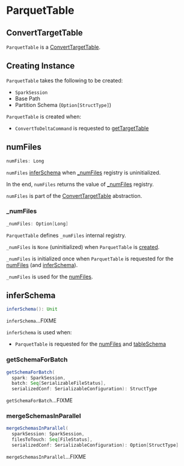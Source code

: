 # ParquetTable

## <span id="ConvertTargetTable"> ConvertTargetTable

`ParquetTable` is a [ConvertTargetTable](ConvertTargetTable.md).

## Creating Instance

`ParquetTable` takes the following to be created:

* <span id="spark"> `SparkSession`
* <span id="basePath"> Base Path
* <span id="partitionSchema"> Partition Schema (`Option[StructType]`)

`ParquetTable` is created when:

* `ConvertToDeltaCommand` is requested to [getTargetTable](ConvertToDeltaCommand.md#getTargetTable)

## <span id="numFiles"> numFiles

```scala
numFiles: Long
```

`numFiles` [inferSchema](#inferSchema) when [_numFiles](#_numFiles) registry is uninitialized.

In the end, `numFiles` returns the value of [_numFiles](#_numFiles) registry.

`numFiles` is part of the [ConvertTargetTable](ConvertTargetTable.md#numFiles) abstraction.

### <span id="_numFiles"> _numFiles

```scala
_numFiles: Option[Long]
```

`ParquetTable` defines `_numFiles` internal registry.

`_numFiles` is `None` (uninitialized) when `ParquetTable` is [created](#creating-instance).

`_numFiles` is initialized once when `ParquetTable` is requested for the [numFiles](#numFiles) (and [inferSchema](#inferSchema)).

`_numFiles` is used for the [numFiles](#numFiles).

## <span id="inferSchema"> inferSchema

```scala
inferSchema(): Unit
```

`inferSchema`...FIXME

`inferSchema` is used when:

* `ParquetTable` is requested for the [numFiles](#numFiles) and [tableSchema](#tableSchema)

### <span id="getSchemaForBatch"> getSchemaForBatch

```scala
getSchemaForBatch(
  spark: SparkSession,
  batch: Seq[SerializableFileStatus],
  serializedConf: SerializableConfiguration): StructType
```

`getSchemaForBatch`...FIXME

### <span id="mergeSchemasInParallel"> mergeSchemasInParallel

```scala
mergeSchemasInParallel(
  sparkSession: SparkSession,
  filesToTouch: Seq[FileStatus],
  serializedConf: SerializableConfiguration): Option[StructType]
```

`mergeSchemasInParallel`...FIXME
